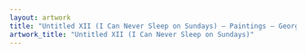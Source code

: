 ```yaml
---
layout: artwork
title: "Untitled XII (I Can Never Sleep on Sundays) — Paintings — George Chapman"
artwork_title: "Untitled XII (I Can Never Sleep on Sundays)"
---
```

